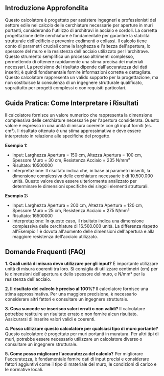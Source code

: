 ## Introduzione Approfondita
Questo calcolatore è progettato per assistere ingegneri e professionisti del settore edile nel calcolo delle cerchiature necessarie per aperture in muri portanti, considerando l'utilizzo di architravi in acciaio e cordoli.  La corretta progettazione delle cerchiature è fondamentale per garantire la stabilità strutturale dell'edificio e prevenire cedimenti o collassi.  Il calcolo tiene conto di parametri cruciali come la larghezza e l'altezza dell'apertura, lo spessore del muro e la resistenza dell'acciaio utilizzato per l'architrave.  Questo strumento semplifica un processo altrimenti complesso, permettendo di ottenere rapidamente una stima precisa dei materiali necessari.  La precisione del risultato dipende dall'accuratezza dei dati inseriti; è quindi fondamentale fornire informazioni corrette e dettagliate.  Questo calcolatore rappresenta un valido supporto per la progettazione, ma non sostituisce la consulenza di un ingegnere strutturale qualificato, soprattutto per progetti complessi o con requisiti particolari.

## Guida Pratica: Come Interpretare i Risultati
Il calcolatore fornisce un valore numerico che rappresenta la dimensione complessiva delle cerchiature necessarie per l'apertura considerata. Questo valore è espresso in una unità di misura coerente con gli input forniti (es. cm³).  Il risultato ottenuto è una stima approssimativa e deve essere interpretato in relazione alle specifiche del progetto.

**Esempio 1:**
- Input: Larghezza Apertura = 150 cm, Altezza Apertura = 100 cm, Spessore Muro = 30 cm, Resistenza Acciaio = 235 N/mm²
- Risultato: 10500000
- Interpretazione: Il risultato indica che, in base ai parametri inseriti, la dimensione complessiva delle cerchiature necessarie è di 10.500.000 unità.  Questo valore deve essere ulteriormente analizzato per determinare le dimensioni specifiche dei singoli elementi strutturali.

**Esempio 2:**
- Input: Larghezza Apertura = 200 cm, Altezza Apertura = 120 cm, Spessore Muro = 25 cm, Resistenza Acciaio = 275 N/mm²
- Risultato: 16500000
- Interpretazione: In questo caso, il risultato indica una dimensione complessiva delle cerchiature di 16.500.000 unità.  La differenza rispetto all'Esempio 1 è dovuta all'aumento delle dimensioni dell'apertura e alla maggiore resistenza dell'acciaio utilizzato.

## Domande Frequenti (FAQ)

**1. Quali unità di misura devo utilizzare per gli input?**
È importante utilizzare unità di misura coerenti tra loro.  Si consiglia di utilizzare centimetri (cm) per le dimensioni dell'apertura e dello spessore del muro, e N/mm² per la resistenza dell'acciaio.

**2. Il risultato del calcolo è preciso al 100%?**
Il calcolatore fornisce una stima approssimativa.  Per una maggiore precisione, è necessario considerare altri fattori e consultare un ingegnere strutturale.

**3. Cosa succede se inserisco valori errati o non validi?**
Il calcolatore potrebbe restituire un risultato errato o non fornire alcun risultato.  Assicurarsi di inserire valori validi e coerenti.

**4. Posso utilizzare questo calcolatore per qualsiasi tipo di muro portante?**
Questo calcolatore è progettato per muri portanti in muratura.  Per altri tipi di muri, potrebbe essere necessario utilizzare un calcolatore diverso o consultare un ingegnere strutturale.

**5.  Come posso migliorare l'accuratezza del calcolo?**
Per migliorare l'accuratezza, è fondamentale fornire dati di input precisi e considerare fattori aggiuntivi come il tipo di materiale del muro, le condizioni di carico e le normative locali.